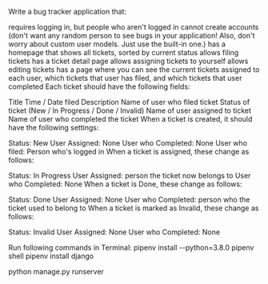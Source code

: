 Write a bug tracker application that:

requires logging in, but people who aren't logged in cannot create accounts (don't want any random person to see bugs in your application! Also, don't worry about custom user models. Just use the built-in one.)
has a homepage that shows all tickets, sorted by current status
allows filing tickets
has a ticket detail page
allows assigning tickets to yourself
allows editing tickets
has a page where you can see the current tickets assigned to each user, which tickets that user has filed, and which tickets that user completed
Each ticket should have the following fields:

Title
Time / Date filed
Description
Name of user who filed ticket
Status of ticket (New / In Progress / Done / Invalid)
Name of user assigned to ticket
Name of user who completed the ticket
When a ticket is created, it should have the following settings:

Status: New
User Assigned: None
User who Completed: None
User who filed: Person who's logged in
When a ticket is assigned, these change as follows:

Status: In Progress
User Assigned: person the ticket now belongs to
User who Completed: None
When a ticket is Done, these change as follows:

Status: Done
User Assigned: None
User who Completed: person who the ticket used to belong to
When a ticket is marked as Invalid, these change as follows:

 Status: Invalid
User Assigned: None
User who Completed: None

Run following commands in Terminal:
pipenv install --python=3.8.0
pipenv shell
pipenv install django


python manage.py runserver  
